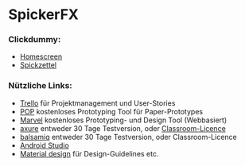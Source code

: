 # SpickerFX

### Clickdummy:

- [Homescreen][click_dummy_home]
- [Spickzettel][click_dummy_spick]

### Nützliche Links:

- [Trello][trello] für Projektmanagement und User-Stories
- [POP][popapp] kostenloses Prototyping Tool für Paper-Prototypes
- [Marvel][marvel] kostenloses Prototyping- und Design Tool (Webbasiert)
- [axure][axure] entweder 30 Tage Testversion, oder [Classroom-Licence][axure_edu]
- [balsamiq][balsamiq] entweder 30 Tage Testversion, oder Classroom-Licence
- [Android Studio][studio]
- [Material design][material] für Design-Guidelines etc.

[click_dummy_home]: https://70yfnc.axshare.com/#g=1&p=homescreen
[click_dummy_spick]: https://70yfnc.axshare.com/#g=1&p=spickzettel
[trello]: https://trello.com
[popapp]: https://popapp.in
[marvel]: https://marvelapp.com
[axure]: https://www.axure.com
[axure_edu]: http://axure.com/edu
[balsamiq]: https://balsamiq.com
[studio]: https://developer.android.com/studio/index.html
[material]: https://material.google.com